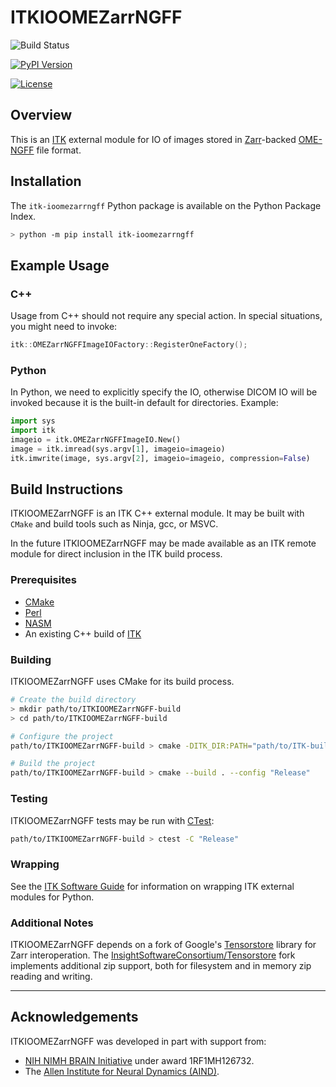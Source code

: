 # ITKIOOMEZarrNGFF

![Build Status](https://github.com/InsightSoftwareConsortium/ITKIOOMEZarrNGFF/workflows/Build,%20test,%20package/badge.svg)

[![PyPI Version](https://img.shields.io/pypi/v/itk-ioomezarrngff.svg)](https://pypi.python.org/pypi/itk-ioomezarrngff)

[![License](https://img.shields.io/badge/License-Apache%202.0-blue.svg)](https://github.com/InsightSoftwareConsortium/ITKIOOMEZarrNGFF/blob/main/LICENSE)

## Overview

This is an [ITK](https://itk.org/) external module for IO of images stored in [Zarr](https://zarr.dev/)-backed
[OME-NGFF](https://ngff.openmicroscopy.org/0.4/) file format.

## Installation

The `itk-ioomezarrngff` Python package is available on the Python Package Index.

```sh
> python -m pip install itk-ioomezarrngff
```

## Example Usage

### C++

Usage from C++ should not require any special action. In special situations, you might need to invoke:

```C++
itk::OMEZarrNGFFImageIOFactory::RegisterOneFactory();
```

### Python

In Python, we need to explicitly specify the IO, otherwise DICOM IO will be invoked because it is the built-in default for directories. Example:
```python
import sys
import itk
imageio = itk.OMEZarrNGFFImageIO.New()
image = itk.imread(sys.argv[1], imageio=imageio)
itk.imwrite(image, sys.argv[2], imageio=imageio, compression=False)
```

## Build Instructions

ITKIOOMEZarrNGFF is an ITK C++ external module. It may be built with `CMake` and build tools such as
Ninja, gcc, or MSVC.

In the future ITKIOOMEZarrNGFF may be made available as an ITK remote module for direct
inclusion in the ITK build process.

### Prerequisites

- [CMake](https://cmake.org/)
- [Perl](https://www.perl.org/)
- [NASM](https://www.nasm.us/)
- An existing C++ build of [ITK](https://itk.org/)

### Building

ITKIOOMEZarrNGFF uses CMake for its build process.

```sh
# Create the build directory
> mkdir path/to/ITKIOOMEZarrNGFF-build
> cd path/to/ITKIOOMEZarrNGFF-build

# Configure the project
path/to/ITKIOOMEZarrNGFF-build > cmake -DITK_DIR:PATH="path/to/ITK-build" "path/to/ITKIOOMEZarrNGFF"

# Build the project
path/to/ITKIOOMEZarrNGFF-build > cmake --build . --config "Release"
```

### Testing

ITKIOOMEZarrNGFF tests may be run with [CTest](https://cmake.org/cmake/help/latest/manual/ctest.1.html):

```sh
path/to/ITKIOOMEZarrNGFF-build > ctest -C "Release"
```

### Wrapping

See the [ITK Software Guide](https://itk.org/ItkSoftwareGuide.pdf) for information on wrapping ITK external modules for Python.

### Additional Notes

ITKIOOMEZarrNGFF depends on a fork of Google's [Tensorstore](https://github.com/google/tensorstore)
library for Zarr interoperation. The [InsightSoftwareConsortium/Tensorstore](https://github.com/InsightSoftwareConsortium/tensorstore)
fork implements additional zip support, both for filesystem and in memory zip reading and writing.

----------------

## Acknowledgements

ITKIOOMEZarrNGFF was developed in part with support from:

- [NIH NIMH BRAIN Initiative](https://braininitiative.nih.gov/) under award 1RF1MH126732.
- The [Allen Institute for Neural Dynamics (AIND)](https://alleninstitute.org/division/neural-dynamics/).
